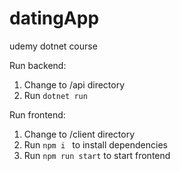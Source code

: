 # datingApp
udemy dotnet course

Run backend:
1. Change to /api directory
2. Run `dotnet run`

Run frontend:
1. Change to /client directory
2. Run `npm i ` to install dependencies
3. Run `npm run start` to start frontend
